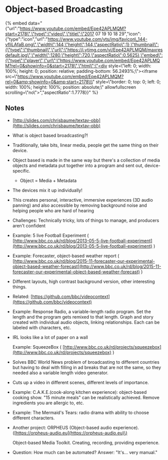 # Object-based Broadcasting

{% embed data="{\"url\":\"https://www.youtube.com/embed/Epe42APLMQM?start=2178\",\"type\":\"video\",\"title\":\"2017 07 19 10 18 29\",\"icon\":{\"type\":\"icon\",\"url\":\"https://www.youtube.com/yts/img/favicon\_144-vfliLAfaB.png\",\"width\":144,\"height\":144,\"aspectRatio\":1},\"thumbnail\":{\"type\":\"thumbnail\",\"url\":\"https://i.ytimg.com/vi/Epe42APLMQM/maxresdefault.jpg\",\"width\":1280,\"height\":720,\"aspectRatio\":0.5625},\"embed\":{\"type\":\"player\",\"url\":\"https://www.youtube.com/embed/Epe42APLMQM?rel=0&showinfo=0&start=2178\",\"html\":\"<div style=\\\"left: 0; width: 100%; height: 0; position: relative; padding-bottom: 56.2493%;\\\"><iframe src=\\\"https://www.youtube.com/embed/Epe42APLMQM?rel=0&amp;showinfo=0&amp;start=2178\\\" style=\\\"border: 0; top: 0; left: 0; width: 100%; height: 100%; position: absolute;\\\" allowfullscreen scrolling=\\\"no\\\"></iframe></div>\",\"aspectRatio\":1.7778}}" %}

## Notes

* [http://slides.com/chrisbaume/textav-obb](http://slides.com/chrisbaume/textav-obb)
* What is object based broadcasting?!
* Traditionally, take bits, linear media, people get the same thing on their device.
* Object based is made in the same way but there's a collection of media objects and metadata put together into a program and sent out, device-specific.
  * Object = Media + Metadata
* The devices mix it up individually!
* This creates personal, interactive, immersive experiences \(3D audio panning\) and also accessible by removing background noise and helping people who are hard of hearing
* Challenges: Technically tricky, lots of things to manage, and producers aren't confident
* Example: 5 live Football Experiment \( [http://www.bbc.co.uk/rd/blog/2013-05-5-live-football-experiment](http://www.bbc.co.uk/rd/blog/2013-05-5-live-football-experiment) \)
* Example: Forecaster, object-based weather report \( [http://www.bbc.co.uk/rd/blog/2015-11-forecaster-our-experimental-object-based-weather-forecast](http://www.bbc.co.uk/rd/blog/2015-11-forecaster-our-experimental-object-based-weather-forecast) \)
* Different layouts, high contrast background version, other interesting things.
* Related: [https://github.com/bbc/videocontext](https://github.com/bbc/videocontext)
* Example: Response Radio, a variable-length radio program. Set the length and the program gets remixed to that length. Graph and story created with individual audio objects, linking relationships. Each can be labeled with characters, etc.
* IRL looks like a lot of paper on a wall 

  Example: SqueezeBox \( [http://www.bbc.co.uk/rd/projects/squeezebox](http://www.bbc.co.uk/rd/projects/squeezebox) \) 

* Solves BBC World News problem of broadcasting to different countries but having to deal with filling in ad breaks that are not the same, so they needed also a variable length video generator. 
* Cuts up a video in different scenes, different levels of importance.
* Example: C.A.K.E.\(cook-along kitchen experience\): object-based cooking show. "15 minute meals" can be realistically achieved. Remove ingredients you are allergic to, etc.
* Example: The Mermaid's Tears: radio drama with ability to choose different characters. 
* Another project: ORPHEUS \(Object-based audio experience\). \([https://orpheus-audio.eu](https://orpheus-audio.eu)\)

  Object-based Media Toolkit. Creating, recording, providing experience.

* Question: How much can be automated? Answer: "It's… very manual." 

